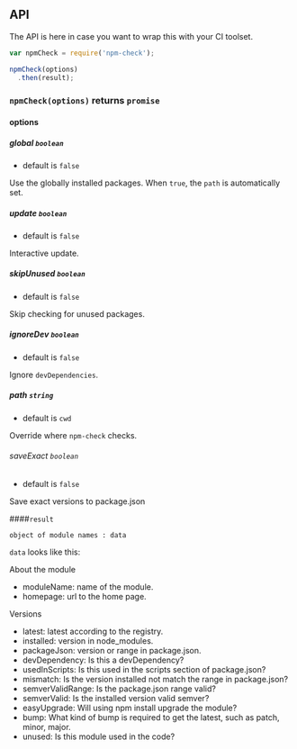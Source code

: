 ## API

The API is here in case you want to wrap this with your CI toolset.

```js
var npmCheck = require('npm-check');

npmCheck(options)
  .then(result);
```

### `npmCheck(options)` returns `promise`

#### options

##### global `boolean`

* default is `false`

Use the globally installed packages. When `true`, the `path` is automatically set.

##### update `boolean`

* default is `false`

Interactive update.

##### skipUnused `boolean`

* default is `false`

Skip checking for unused packages.

##### ignoreDev `boolean`

* default is `false`

Ignore `devDependencies`.

##### path `string`

* default is `cwd`

Override where `npm-check` checks.

###### saveExact `boolean`
 
* default is `false`

Save exact versions to package.json

####`result`

`object of module names : data`

`data` looks like this:

About the module

* moduleName: name of the module.
* homepage: url to the home page.

Versions

* latest: latest according to the registry.
* installed: version in node_modules.
* packageJson: version or range in package.json.
* devDependency: Is this a devDependency?
* usedInScripts: Is this used in the scripts section of package.json?
* mismatch: Is the version installed not match the range in package.json?
* semverValidRange: Is the package.json range valid?
* semverValid: Is the installed version valid semver?
* easyUpgrade: Will using npm install upgrade the module?
* bump: What kind of bump is required to get the latest, such as patch, minor, major.
* unused: Is this module used in the code?